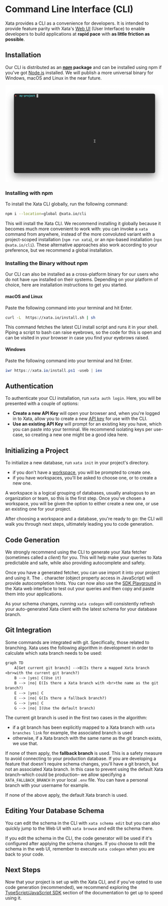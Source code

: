 # Command Line Interface (CLI)

Xata provides a CLI as a convenience for developers. It is intended to provide feature parity with Xata's [Web UI](https://docs.xata.io/getting-started) (User Interface) to enable developers to build applications at **rapid pace** with **as little friction as possible**.

## Installation

Our CLI is distributed as an **[npm](https://www.npmjs.com/package/@xata.io/cli) package** and can be installed using npm if you've got [Node.js](https://nodejs.org/) installed. We will publish a more universal binary for Windows, macOS and Linux in the near future.

![Installing the Xata CLI](/screenshots/CliInstall.gif)

### Installing with npm

To install the Xata CLI globally, run the following command:

```sh
npm i --location=global @xata.io/cli
```

This will install the Xata CLI. We recommend installing it globally because it becomes much more convenient to work with: you can invoke a `xata` command from anywhere, instead of the more convoluted variant with a project-scoped installation (`npm run xata`), or an npx-based installation (`npx @xata.io/cli`). These alternative approaches also work according to your preference, but we recommend a global installation.

### Installing the Binary without npm

Our CLI can also be installed as a cross-platform binary for our users who do not have `npm` installed on their systems. Depending on your platform of choice, here are installation instructions to get you started.

#### macOS and Linux

Paste the following command into your terminal and hit Enter.

```sh
curl -L  https://xata.io/install.sh | sh
```

This command fetches the latest CLI install script and runs it in your shell. Piping a script to bash can raise eyebrows, so the code for this is open and can be visited in your browser in case you find your eyebrows raised.

#### Windows

Paste the following command into your terminal and hit Enter.

```powershell
iwr https://xata.io/install.ps1 -useb | iex
```

## Authentication

To authenticate your CLI installation, run `xata auth login`. Here, you will be presented with a couple of options:

- **Create a new API Key** will open your browser and, when you're logged in to Xata, allow you to create a new [API key](https://docs.xata.io/concepts/api-keys) for use with the CLI.
- **Use an existing API Key** will prompt for an existing key you have, which you can paste into your terminal. We recommend isolating keys per use-case, so creating a new one might be a good idea here.

## Initializing a Project

To initialize a new database, run `xata init` in your project's directory.

- if you don't have a [workspace](https://docs.xata.io/concepts/workspaces), you will be prompted to create one.
- if you have workspaces, you'll be asked to choose one, or to create a new one.

A workspace is a logical grouping of databases, usually analogous to an organization or team, so this is the first step. Once you've chosen a workspace, you will be given the option to either create a new one, or use an existing one for your project.

After choosing a workspace and a database, you're ready to go: the CLI will walk you through next steps, ultimately leading you to code generation.

## Code Generation

We strongly recommend using the CLI to generate your Xata fetcher (sometimes called a _client_) for you. This will help make your queries to Xata predictable and safe, while also providing autocomplete and safety.

Once you have a generated fetcher, you can use import it into your project and using it. The `.` character (object property access in JavaScript) will provide autocompletion hints. You can now also use the [SDK Playground](https://docs.xata.io/sdk/playground) in the Xata web interface to test out your queries and then copy and paste them into your applications.

As your schema changes, running `xata codegen` will consistently refresh your auto-generated Xata client with the latest schema for your database branch.

## Git Integration

Some commands are integrated with git. Specifically, those related to branching. Xata uses the following algorithm in development in order to calculate which xata branch needs to be used:

```mermaid
graph TD
    A[Get current git branch] -->B(Is there a mapped Xata branch <br>with the current git branch?)
    B --> |yes| C(Use it)
    B --> |no| E(Is there a Xata branch with <br>the name as the git branch?)
    E --> |yes| C
    E --> |no| G(Is there a fallback branch?)
    G --> |yes| C
    G --> |no| I(Use the default branch)
```

The current git branch is used in the first two cases in the algorithm:

- if a git branch has been explicitly mapped to a Xata branch with `xata branches link` for example, the associated branch is used
- otherwise, if a Xata branch with the same name as the git branch exists, we use that.

If none of them apply, the **fallback branch** is used. This is a safety measure to avoid connecting to your production database. If you are developing a feature that doesn't require schema changes, you'll have a git branch, but not an associated Xata branch. In this case to prevent using the default Xata branch–which could be production– we allow specifying a `XATA_FALLBACK_BRANCH` in your local `.env` file. You can have a personal branch with your username for example.

If none of the above apply, the default Xata branch is used.

## Editing Your Database Schema

You can edit the schema in the CLI with `xata schema edit` but you can also quickly jump to the Web UI with `xata browse` and edit the schema there.

If you edit the schema in the CLI, the code generator will be used if it's configured after applying the schema changes. If you choose to edit the schema in the web UI, remember to execute `xata codegen` when you are back to your code.

## Next Steps

Now that your project is set up with the Xata CLI, and if you've opted to use code generation (recommended), we recommend exploring the [TypeScript/JavaScript SDK](https://docs.xata.io/sdk/getting-started) section of the documentation to get up to speed using it.
